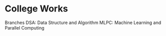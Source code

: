 # College Works
Branches
DSA: Data Structure and Algorithm
MLPC: Machine Learning and Parallel Computing
